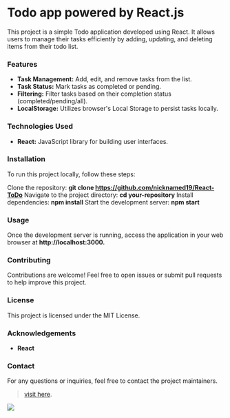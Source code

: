 # Todo app powered by React.js
This project is a simple Todo application developed using React. It allows users to manage their tasks efficiently by adding, updating, and deleting items from their todo list.

### Features
* **Task Management:** Add, edit, and remove tasks from the list.
* **Task Status:** Mark tasks as completed or pending.
* **Filtering:** Filter tasks based on their completion status (completed/pending/all).
* **LocalStorage:** Utilizes browser's Local Storage to persist tasks locally.

### Technologies Used
* **React:** JavaScript library for building user interfaces.

### Installation
To run this project locally, follow these steps:

Clone the repository: **git clone https://github.com/nicknamed19/React-ToDo**
Navigate to the project directory: **cd your-repository**
Install dependencies: **npm install**
Start the development server: **npm start**

### Usage
Once the development server is running, access the application in your web browser at **http://localhost:3000.**

### Contributing
Contributions are welcome! Feel free to open issues or submit pull requests to help improve this project.

### License
This project is licensed under the MIT License.

### Acknowledgements
* **React**

### Contact
For any questions or inquiries, feel free to contact the project maintainers.

> [visit here](https://nicknamed19.github.io/React-ToDo/).

![](https://i.imgur.com/n1EpvEu.png)


